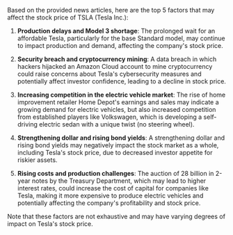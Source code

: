 Based on the provided news articles, here are the top 5 factors that may affect the stock price of TSLA (Tesla Inc.):

1. **Production delays and Model 3 shortage**: The prolonged wait for an affordable Tesla, particularly for the base Standard model, may continue to impact production and demand, affecting the company's stock price.

2. **Security breach and cryptocurrency mining**: A data breach in which hackers hijacked an Amazon Cloud account to mine cryptocurrency could raise concerns about Tesla's cybersecurity measures and potentially affect investor confidence, leading to a decline in stock price.

3. **Increasing competition in the electric vehicle market**: The rise of home improvement retailer Home Depot's earnings and sales may indicate a growing demand for electric vehicles, but also increased competition from established players like Volkswagen, which is developing a self-driving electric sedan with a unique twist (no steering wheel).

4. **Strengthening dollar and rising bond yields**: A strengthening dollar and rising bond yields may negatively impact the stock market as a whole, including Tesla's stock price, due to decreased investor appetite for riskier assets.

5. **Rising costs and production challenges**: The auction of 28 billion in 2-year notes by the Treasury Department, which may lead to higher interest rates, could increase the cost of capital for companies like Tesla, making it more expensive to produce electric vehicles and potentially affecting the company's profitability and stock price.

Note that these factors are not exhaustive and may have varying degrees of impact on Tesla's stock price.